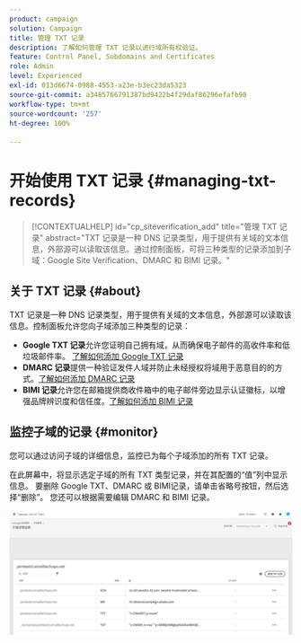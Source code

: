 ```yaml
---
product: campaign
solution: Campaign
title: 管理 TXT 记录
description: 了解如何管理 TXT 记录以进行域所有权验证。
feature: Control Panel, Subdomains and Certificates
role: Admin
level: Experienced
exl-id: 013d6674-0988-4553-a23e-b3ec23da5323
source-git-commit: a3485766791387bd9422b4f29daf86296efafb98
workflow-type: tm+mt
source-wordcount: '257'
ht-degree: 100%

---
```


# 开始使用 TXT 记录 {#managing-txt-records}

>[!CONTEXTUALHELP]
>id="cp_siteverification_add"
>title="管理 TXT 记录"
>abstract="TXT 记录是一种 DNS 记录类型，用于提供有关域的文本信息，外部源可以读取该信息。通过控制面板，可将三种类型的记录添加到子域：Google Site Verification、DMARC 和 BIMI 记录。"

## 关于 TXT 记录 {#about}

TXT 记录是一种 DNS 记录类型，用于提供有关域的文本信息，外部源可以读取该信息。控制面板允许您向子域添加三种类型的记录：

* **Google TXT 记录**&#x200B;允许您证明自己拥有域，从而确保电子邮件的高收件率和低垃圾邮件率。 [了解如何添加 Google TXT 记录](managing-txt-records.md)
* **DMARC 记录**&#x200B;提供一种验证发件人域并防止未经授权将域用于恶意目的的方式。[了解如何添加 DMARC 记录](dmarc.md)
* **BIMI 记录**&#x200B;允许您在邮箱提供商收件箱中的电子邮件旁边显示认证徽标，以增强品牌辨识度和信任度。[了解如何添加 BIMI 记录](bimi.md)

## 监控子域的记录 {#monitor}

您可以通过访问子域的详细信息，监控已为每个子域添加的所有 TXT 记录。

在此屏幕中，将显示选定子域的所有 TXT 类型记录，并在其配置的“值”列中显示信息。 要删除 Google TXT、DMARC 或 BIMI记录，请单击省略号按钮，然后选择“删除”。 您还可以根据需要编辑 DMARC 和 BIMI 记录。

![](assets/txt-records.png)
